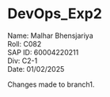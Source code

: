 # DevOps_Exp2

Name: Malhar Bhensjariya  
Roll: C082  
SAP ID: 60004220211  
Div: C2-1  
Date: 01/02/2025 

Changes made to branch1.